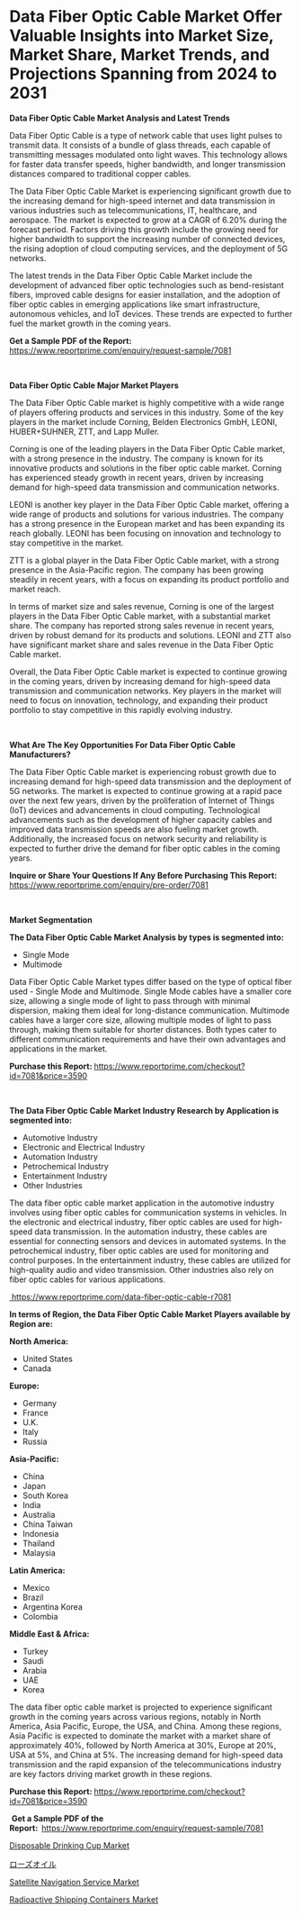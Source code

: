 <p><h1>Data Fiber Optic Cable Market Offer Valuable Insights into Market Size, Market Share, Market Trends, and Projections Spanning from 2024 to 2031</h1></p><p><strong>Data Fiber Optic Cable Market Analysis and Latest Trends</strong></p>
<p><p>Data Fiber Optic Cable is a type of network cable that uses light pulses to transmit data. It consists of a bundle of glass threads, each capable of transmitting messages modulated onto light waves. This technology allows for faster data transfer speeds, higher bandwidth, and longer transmission distances compared to traditional copper cables.</p><p>The Data Fiber Optic Cable Market is experiencing significant growth due to the increasing demand for high-speed internet and data transmission in various industries such as telecommunications, IT, healthcare, and aerospace. The market is expected to grow at a CAGR of 6.20% during the forecast period. Factors driving this growth include the growing need for higher bandwidth to support the increasing number of connected devices, the rising adoption of cloud computing services, and the deployment of 5G networks.</p><p>The latest trends in the Data Fiber Optic Cable Market include the development of advanced fiber optic technologies such as bend-resistant fibers, improved cable designs for easier installation, and the adoption of fiber optic cables in emerging applications like smart infrastructure, autonomous vehicles, and IoT devices. These trends are expected to further fuel the market growth in the coming years.</p></p>
<p><strong>Get a Sample PDF of the Report:&nbsp;</strong> <a href="https://www.reportprime.com/enquiry/request-sample/7081">https://www.reportprime.com/enquiry/request-sample/7081</a></p>
<p>&nbsp;</p>
<p><strong>Data Fiber Optic Cable Major Market Players</strong></p>
<p><p>The Data Fiber Optic Cable market is highly competitive with a wide range of players offering products and services in this industry. Some of the key players in the market include Corning, Belden Electronics GmbH, LEONI, HUBER+SUHNER, ZTT, and Lapp Muller.</p><p>Corning is one of the leading players in the Data Fiber Optic Cable market, with a strong presence in the industry. The company is known for its innovative products and solutions in the fiber optic cable market. Corning has experienced steady growth in recent years, driven by increasing demand for high-speed data transmission and communication networks.</p><p>LEONI is another key player in the Data Fiber Optic Cable market, offering a wide range of products and solutions for various industries. The company has a strong presence in the European market and has been expanding its reach globally. LEONI has been focusing on innovation and technology to stay competitive in the market.</p><p>ZTT is a global player in the Data Fiber Optic Cable market, with a strong presence in the Asia-Pacific region. The company has been growing steadily in recent years, with a focus on expanding its product portfolio and market reach.</p><p>In terms of market size and sales revenue, Corning is one of the largest players in the Data Fiber Optic Cable market, with a substantial market share. The company has reported strong sales revenue in recent years, driven by robust demand for its products and solutions. LEONI and ZTT also have significant market share and sales revenue in the Data Fiber Optic Cable market.</p><p>Overall, the Data Fiber Optic Cable market is expected to continue growing in the coming years, driven by increasing demand for high-speed data transmission and communication networks. Key players in the market will need to focus on innovation, technology, and expanding their product portfolio to stay competitive in this rapidly evolving industry.</p></p>
<p>&nbsp;</p>
<p><strong>What Are The Key Opportunities For Data Fiber Optic Cable Manufacturers?</strong></p>
<p><p>The Data Fiber Optic Cable market is experiencing robust growth due to increasing demand for high-speed data transmission and the deployment of 5G networks. The market is expected to continue growing at a rapid pace over the next few years, driven by the proliferation of Internet of Things (IoT) devices and advancements in cloud computing. Technological advancements such as the development of higher capacity cables and improved data transmission speeds are also fueling market growth. Additionally, the increased focus on network security and reliability is expected to further drive the demand for fiber optic cables in the coming years.</p></p>
<p><strong>Inquire or Share Your Questions If Any Before Purchasing This Report:</strong> <a href="https://www.reportprime.com/enquiry/pre-order/7081">https://www.reportprime.com/enquiry/pre-order/7081</a></p>
<p>&nbsp;</p>
<p><strong>Market Segmentation</strong></p>
<p><strong>The Data Fiber Optic Cable Market Analysis by types is segmented into:</strong></p>
<p><ul><li>Single Mode</li><li>Multimode</li></ul></p>
<p><p>Data Fiber Optic Cable Market types differ based on the type of optical fiber used - Single Mode and Multimode. Single Mode cables have a smaller core size, allowing a single mode of light to pass through with minimal dispersion, making them ideal for long-distance communication. Multimode cables have a larger core size, allowing multiple modes of light to pass through, making them suitable for shorter distances. Both types cater to different communication requirements and have their own advantages and applications in the market.</p></p>
<p><strong>Purchase this Report:&nbsp;</strong><a href="https://www.reportprime.com/checkout?id=7081&price=3590">https://www.reportprime.com/checkout?id=7081&price=3590</a></p>
<p>&nbsp;</p>
<p><strong>The Data Fiber Optic Cable Market Industry Research by Application is segmented into:</strong></p>
<p><ul><li>Automotive Industry</li><li>Electronic and Electrical Industry</li><li>Automation Industry</li><li>Petrochemical Industry</li><li>Entertainment Industry</li><li>Other Industries</li></ul></p>
<p><p>The data fiber optic cable market application in the automotive industry involves using fiber optic cables for communication systems in vehicles. In the electronic and electrical industry, fiber optic cables are used for high-speed data transmission. In the automation industry, these cables are essential for connecting sensors and devices in automated systems. In the petrochemical industry, fiber optic cables are used for monitoring and control purposes. In the entertainment industry, these cables are utilized for high-quality audio and video transmission. Other industries also rely on fiber optic cables for various applications.</p></p>
<p><a href="https://www.reportprime.com/data-fiber-optic-cable-r7081">&nbsp;https://www.reportprime.com/data-fiber-optic-cable-r7081</a></p>
<p><strong>In terms of Region, the Data Fiber Optic Cable Market Players available by Region are:</strong></p>
<p>
    <p> <strong> North America: </strong>
        <ul>
            <li>United States</li>
            <li>Canada</li>
        </ul>
        </p> 
    <p> <strong> Europe: </strong>
        <ul>
            <li>Germany</li>
            <li>France</li>
            <li>U.K.</li>
            <li>Italy</li>
            <li>Russia</li>
        </ul>
        </p> 
    <p> <strong> Asia-Pacific: </strong>
        <ul>
            <li>China</li>
            <li>Japan</li>
            <li>South Korea</li>
            <li>India</li>
            <li>Australia</li>
            <li>China Taiwan</li>
            <li>Indonesia</li>
            <li>Thailand</li>
            <li>Malaysia</li>
        </ul>
        </p> 
    <p> <strong> Latin America: </strong>
        <ul>
            <li>Mexico</li>
            <li>Brazil</li>
            <li>Argentina Korea</li>
            <li>Colombia</li>
        </ul>
        </p> 
    <p> <strong> Middle East & Africa: </strong>
        <ul>
            <li>Turkey</li>
            <li>Saudi</li>
            <li>Arabia</li>
            <li>UAE</li>
            <li>Korea</li>
        </ul>
    </p>
    </p>
<p><p>The data fiber optic cable market is projected to experience significant growth in the coming years across various regions, notably in North America, Asia Pacific, Europe, the USA, and China. Among these regions, Asia Pacific is expected to dominate the market with a market share of approximately 40%, followed by North America at 30%, Europe at 20%, USA at 5%, and China at 5%. The increasing demand for high-speed data transmission and the rapid expansion of the telecommunications industry are key factors driving market growth in these regions.</p></p>
<p><strong>Purchase this Report: </strong><a href="https://www.reportprime.com/checkout?id=7081&price=3590">https://www.reportprime.com/checkout?id=7081&price=3590</a></p>
<p>&nbsp;<strong>Get a Sample PDF of the Report:&nbsp;&nbsp;</strong><a href="https://www.reportprime.com/enquiry/request-sample/7081">https://www.reportprime.com/enquiry/request-sample/7081</a></p>
<p><strong></strong></p>
<p><p><a href="https://www.linkedin.com/pulse/decoding-disposable-drinking-cup-market-metrics-share-trends-9c6re?trackingId=hbYh0pbHl2lhLXEz2UVnrQ%3D%3D">Disposable Drinking Cup Market</a></p><p><a href="https://github.com/zjkmgcs938405/Market-Research-Report-List-2/blob/main/629479575900.md">ローズオイル</a></p><p><a href="https://github.com/HenrietteMills1/Market-Research-Report-List-1/blob/main/satellite-navigation-service-market.md">Satellite Navigation Service Market</a></p><p><a href="https://www.linkedin.com/pulse/radioactive-shipping-containers-market-size-cagr-trends-lx1ee?trackingId=89%2FfMB1sUhY0wz1QjZJbgg%3D%3D">Radioactive Shipping Containers Market</a></p></p>